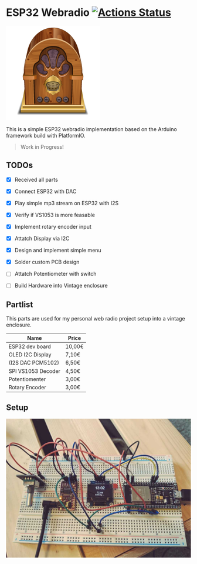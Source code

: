 ESP32 Webradio 
[![Actions Status](https://github.com/stetro/esp32-webradio/workflows/PlatformIO/badge.svg)](https://github.com/stetro/esp32-webradio/actions)
==============

![Vintage Radio Icon ](img/radio.png)

This is a simple ESP32 webradio implementation based on the Arduino framework build with PlatformIO.

> Work in Progress!

TODOs
-----

- [x] Received all parts
- [x] Connect ESP32 with DAC
- [x] Play simple mp3 stream on ESP32 with I2S
- [x] Verify if VS1053 is more feasable
- [x] Implement rotary encoder input
- [x] Attatch Display via I2C
- [x] Design and implement simple menu
- [x] Solder custom PCB design
- [ ] Attatch Potentiometer with switch
- [ ] Build Hardware into Vintage enclosure


Partlist
--------

This parts are used for my personal web radio project setup into a vintage enclosure.


| Name             | Price |
|------------------|-------|
| ESP32 dev board  | 10,00€ | 
| OLED I2C Display |  7,10€ | 
| (I2S DAC PCM5102) |  6,50€ |  
| SPI VS1053 Decoder  |  4,50€ |  
| Potentiomenter   |  3,00€ |
| Rotary Encoder   |  3,00€ |

Setup
-----
![Prototype 1](img/proto.jpg)
